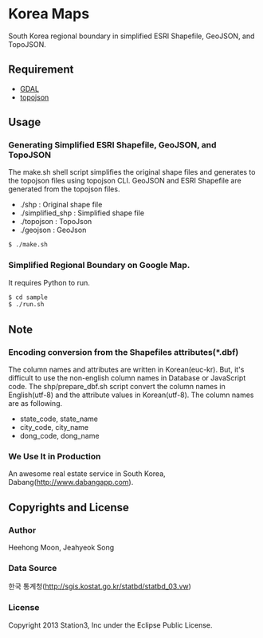 Korea Maps
==========
South Korea regional boundary in simplified ESRI Shapefile, GeoJSON, and TopoJSON.


## Requirement
 - [GDAL](http://www.gdal.org)
 - [topojson](https://github.com/mbostock/topojson)

## Usage

### Generating Simplified ESRI Shapefile, GeoJSON, and TopoJSON
The make.sh shell script simplifies the original shape files and generates to the topojson files using topojson CLI. GeoJSON and ESRI Shapefile are generated from the topojson files.

 - ./shp : Original shape file
 - ./simplified_shp : Simplified shape file
 - ./topojson : TopoJson
 - ./geojson : GeoJson

 
```bash
$ ./make.sh
```

### Simplified Regional Boundary on Google Map.
It requires Python to run.

```bash
$ cd sample
$ ./run.sh
```

## Note

### Encoding conversion from the Shapefiles attributes(*.dbf)
The column names and attributes are written in Korean(euc-kr). But, it's difficult to use the non-english column names in Database or JavaScript code.
The shp/prepare_dbf.sh script convert the column names in English(utf-8) and
the attribute values in Korean(utf-8). The column names are as following.

 - state_code, state_name
 - city_code, city_name
 - dong_code, dong_name

### We Use It in Production
An awesome real estate service in South Korea, Dabang(http://www.dabangapp.com).

## Copyrights and License

### Author
Heehong Moon, Jeahyeok Song

### Data Source
한국 통계청(http://sgis.kostat.go.kr/statbd/statbd_03.vw)

### License
Copyright 2013 Station3, Inc under the Eclipse Public License.
